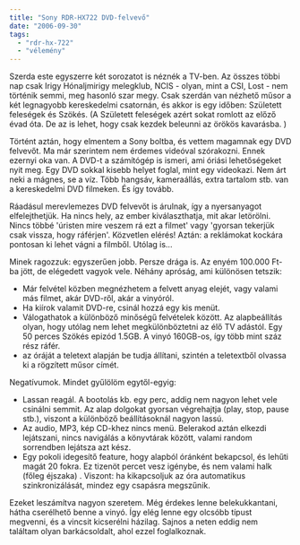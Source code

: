 ```yaml
---
title: "Sony RDR-HX722 DVD-felvevő"
date: "2006-09-30"
tags: 
  - "rdr-hx-722"
  - "vélemény"
---
```


Szerda este egyszerre két sorozatot is néznék a TV-ben. Az összes többi nap csak Irigy Hónaljmirigy melegklub, NCIS - olyan, mint a CSI, Lost - nem történik semmi, meg hasonló szar megy. Csak szerdán van nézhető műsor a két legnagyobb kereskedelmi csatornán, és akkor is egy időben: Született feleségek és Szökés. (A Született feleségek azért sokat romlott az előző évad óta. De az is lehet, hogy csak kezdek beleunni az örökös kavarásba. )

Történt aztán, hogy elmentem a Sony boltba, és vettem magamnak egy DVD felvevőt. Ma már szerintem nem érdemes videóval szórakozni. Ennek ezernyi oka van. A DVD-t a számítógép is ismeri, ami óriási lehetőségeket nyit meg. Egy DVD sokkal kisebb helyet foglal, mint egy videokazi. Nem árt neki a mágnes, se a víz. Több hangsáv, kameraállás, extra tartalom stb. van a kereskedelmi DVD filmeken. És így tovább.

Ráadásul merevlemezes DVD felvevőt is árulnak, így a nyersanyagot elfelejthetjük. Ha nincs hely, az ember kiválaszthatja, mit akar letörölni. Nincs többé 'úristen mire veszem rá ezt a filmet' vagy 'gyorsan tekerjük csak vissza, hogy ráférjen'. Közvetlen elérés! Aztán: a reklámokat kockára pontosan ki lehet vágni a filmből. Utólag is...

Minek ragozzuk: egyszerűen jobb. Persze drága is. Az enyém 100.000 Ft-ba jött, de elégedett vagyok vele. Néhány apróság, ami különösen tetszik:

- Már felvétel közben megnézhetem a felvett anyag elejét, vagy valami más filmet, akár DVD-ről, akár a vinyóról.
- Ha kiírok valamit DVD-re, csinál hozzá egy kis menüt.
- Válogathatok a különböző minőségű felvételek között. Az alapbeállítás olyan, hogy utólag nem lehet megkülönböztetni az élő TV adástól. Egy 50 perces Szökés epizód 1.5GB. A vinyó 160GB-os, így több mint száz rész ráfér.
- az óráját a teletext alapján be tudja állítani, szintén a teletextből olvassa ki a rögzített műsor címét.

Negatívumok. Mindet gyűlölöm egytől-egyig:

- Lassan reagál. A bootolás kb. egy perc, addig nem nagyon lehet vele csinálni semmit. Az alap dolgokat gyorsan végrehajtja (play, stop, pause stb.), viszont a különböző beállításoknál nagyon lassú.
- Az audio, MP3, kép CD-khez nincs menü. Belerakod aztán elkezdi lejátszani, nincs navigálás a könyvtárak között, valami random sorrendben lejátsza azt kész.
- Egy pokoli idegesítő feature, hogy alapból óránként bekapcsol, és lehűti magát 20 fokra. Ez tizenöt percet vesz igénybe, és nem valami halk (főleg éjszaka) . Viszont: ha kikapcsoljuk az óra automatikus szinkronizálását, mindez egy csapásra megszűnik.

Ezeket leszámítva nagyon szeretem. Még érdekes lenne belekukkantani, hátha cserélhető benne a vinyó. Így elég lenne egy olcsóbb típust megvenni, és a vincsit kicserélni házilag. Sajnos a neten eddig nem találtam olyan barkácsoldalt, ahol ezzel foglalkoznak.
